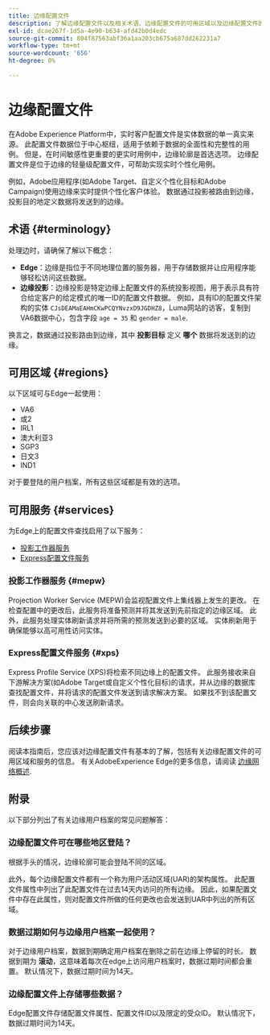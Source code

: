 ```yaml
---
title: 边缘配置文件
description: 了解边缘配置文件以及相关术语、边缘配置文件的可用区域以及边缘配置文件的可用服务。
exl-id: dcae267f-1d5a-4e90-b634-afd42b0d4edc
source-git-commit: 804f87563abf36a1aa203cb675a687dd262231a7
workflow-type: tm+mt
source-wordcount: '656'
ht-degree: 0%

---
```


# 边缘配置文件

在Adobe Experience Platform中，实时客户配置文件是实体数据的单一真实来源。 此配置文件数据位于中心枢纽，适用于依赖于数据的全面性和完整性的用例。 但是，在时间敏感性更重要的更实时用例中，边缘轮廓是首选选项。 边缘配置文件是位于边缘的轻量级配置文件，可帮助实现实时个性化用例。

例如，Adobe应用程序(如Adobe Target、自定义个性化目标和Adobe Campaign)使用边缘来实时提供个性化客户体验。 数据通过投影被路由到边缘，投影目的地定义数据将发送到的边缘。

## 术语 {#terminology}

处理边时，请确保了解以下概念：

- **Edge**：边缘是指位于不同地理位置的服务器，用于存储数据并让应用程序能够轻松访问这些数据。
- **边缘投影**：边缘投影是特定边缘上配置文件的系统投影视图，用于表示具有符合给定客户的给定模式的唯一ID的配置文件数据。 例如，具有ID的配置文件架构的实体 `CJsDEAMaEAHmCKwPCQYNvzxD9JGDHZ8`，Luma网站的访客，复制到VA6数据中心，包含字段 `age = 35` 和 `gender = male`.

换言之，数据通过投影路由到边缘，其中 **投影目标** 定义 **哪个** 数据将发送到的边缘。

## 可用区域 {#regions}

以下区域可与Edge一起使用：

- VA6
- 或2
- IRL1
- 澳大利亚3
- SGP3
- 日文3
- IND1

对于要登陆的用户档案，所有这些区域都是有效的选项。

## 可用服务 {#services}

为Edge上的配置文件查找启用了以下服务：

- [投影工作器服务](#mepw)
- [Express配置文件服务](#xps)

### 投影工作器服务 {#mepw}

Projection Worker Service (MEPW)会监视配置文件上集线器上发生的更改。 在检查配置中的更改后，此服务将准备预测并将其发送到先前指定的边缘区域。 此外，此服务处理实体刷新请求并将所需的预测发送到必要的区域。 实体刷新用于确保能够以高可用性访问实体。

### Express配置文件服务 {#xps}

Express Profile Service (XPS)将检索不同边缘上的配置文件。 此服务接收来自下游解决方案(如Adobe Target或自定义个性化目标)的请求，并从边缘的数据库查找配置文件，并将请求的配置文件发送到请求解决方案。 如果找不到该配置文件，则会向关联的中心发送刷新请求。

## 后续步骤

阅读本指南后，您应该对边缘配置文件有基本的了解，包括有关边缘配置文件的可用区域和服务的信息。 有关AdobeExperience Edge的更多信息，请阅读 [边缘网络概述](../web-sdk/home.md#edge-network).

## 附录

以下部分列出了有关边缘用户档案的常见问题解答：

### 边缘配置文件可在哪些地区登陆？

根据手头的情况，边缘轮廓可能会登陆不同的区域。

此外，每个边缘配置文件都有一个称为用户活动区域(UAR)的架构属性。 此配置文件属性中列出了此配置文件在过去14天内访问的所有边缘。 因此，如果配置文件中存在此属性，则对配置文件所做的任何更改也会发送到UAR中列出的所有区域。

### 数据过期如何与边缘用户档案一起使用？

对于边缘用户档案，数据到期确定用户档案在删除之前在边缘上停留的时长。 数据到期为 **滚动**，这意味着每次在edge上访问用户档案时，数据过期时间都会重置。 默认情况下，数据过期时间为14天。

### 边缘配置文件上存储哪些数据？

Edge配置文件存储配置文件属性、配置文件ID以及限定的受众ID。 默认情况下，数据过期时间为14天。
